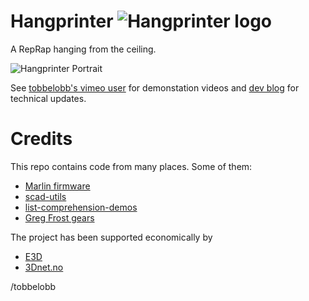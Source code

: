 Hangprinter ![Hangprinter logo](https://vitana.se/opr3d/tbear/bilder/logo_blue_50.png)
===========

A RepRap hanging from the ceiling.

![Hangprinter Portrait](https://vitana.se/opr3d/tbear/bilder/Sideview_rot_liten.JPG)

See [tobbelobb's vimeo user](https://vimeo.com/user23166500) for demonstation videos and [dev blog](https://vitana.se/opr3d/tbear) for technical updates.

Credits
============
This repo contains code from many places. Some of them:
* [Marlin firmware](https://github.com/MarlinFirmware/Marlin)
* [scad-utils](https://github.com/openscad/scad-utils)
* [list-comprehension-demos](https://github.com/openscad/list-comprehension-demos)
* [Greg Frost gears](http://www.thingiverse.com/thing:3575)

The project has been supported economically by
* [E3D](https://e3d-online.com)
* [3Dnet.no](https://3dnet.no)

/tobbelobb
